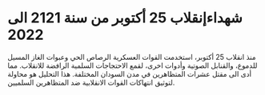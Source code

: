 # شهداءإنقلاب 25 أكتوبر من سنة 2121 الى 2022

منذ انقلاب 25 أكتوبر، استخدمت القوات العسكرية الرصاص الحي وعبوات الغاز المسيل للدموع، والقنابل الصوتية وأدوات اخرى، لقمع الاحتجاجات السلمية الرافضة للانقلاب. مما أدى الى مقتل عشرات المتظاهرين في مدن السودان المختلفة. هذا التحليل هو محاولة لتوثيق انتهاكات القوات الانقلابية ضد المتظاهرين السلميين.

